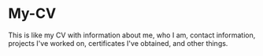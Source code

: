 # My-CV
This is like my CV with information about me, who I am, contact information, projects I've worked on, certificates I've obtained, and other things.
